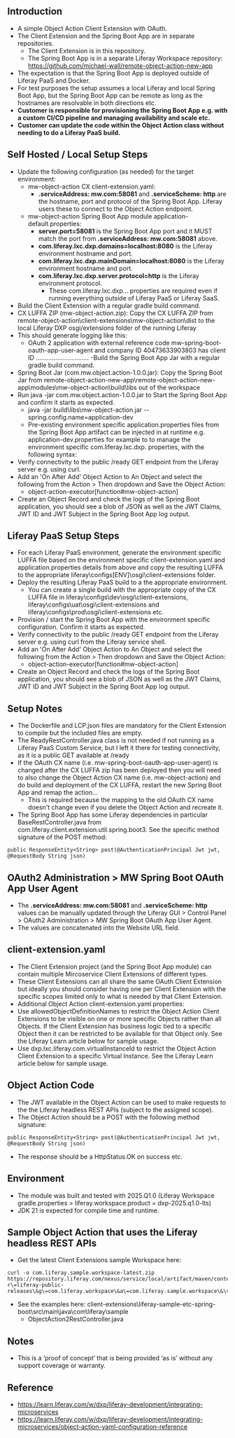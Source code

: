 ## Introduction ##
- A simple Object Action Client Extension with OAuth.
- The Client Extension and the Spring Boot App are in separate repositories.
    - The Client Extension is in this repository.
    - The Spring Boot App is in a separate Liferay Workspace repository: https://github.com/michael-wall/remote-object-action-new-app
- The expectation is that the Spring Boot App is deployed outside of Liferay PaaS and Docker.
- For test purposes the setup assumes a local Liferay and local Spring Boot App, but the Spring Boot App can be remote as long as the hostnames are resolvable in both directions etc.
- **Customer is responsible for provisioning the Spring Boot App e.g. with a custom CI/CD pipeline and managing availability and scale etc.**
- **Customer can update the code within the Object Action class without needing to do a Liferay PaaS build.**

## Self Hosted / Local Setup Steps ##
- Update the following configuration (as needed) for the target environment:
  - mw-object-action CX client-extension.yaml:
    - **.serviceAddress: mw.com:58081** and **.serviceScheme: http** are the hostname, port and protocol of the Spring Boot App. Liferay users these to connect to the Object Action endpoint.
  - mw-object-action Spring Boot App module application-default.properties:
    - **server.port=58081** is the Spring Boot App port and it MUST match the port from **.serviceAddress: mw.com:58081** above.
    - **com.liferay.lxc.dxp.domains=localhost:8080** is the Liferay environment hostname and port.
    - **com.liferay.lxc.dxp.mainDomain=localhost:8080** is the Liferay environment hostname and port.
    - **com.liferay.lxc.dxp.server.protocol=http** is the Liferay environment protocol.
        - These com.liferay.lxc.dxp... properties are required even if running everything outside of Liferay PaaS or Liferay SaaS.
- Build the Client Extension with a regular gradle build command.
- CX LUFFA ZIP (mw-object-action.zip): Copy the CX LUFFA ZIP from remote-object-action\client-extensions\mw-object-action\dist to the local Liferay DXP osgi/extensions folder of the running Liferay
- This should generate logging like this:
  - OAuth 2 application with external reference code mw-spring-boot-oauth-app-user-agent and company ID 40473633903803 has client ID ..............................
-Build the Spring Boot App Jar with a regular gradle build command.
- Spring Boot Jar (com.mw.object.action-1.0.0.jar): Copy the Spring Boot Jar from remote-object-action-new-app\remote-object-action-new-app\modules\mw-object-action\build\libs out of the workspace
- Run java -jar com.mw.object.action-1.0.0.jar to Start the Spring Boot App and confirm it starts as expected.
  - java -jar build\libs\mw-object-action.jar --spring.config.name=application-dev
  - Pre-existing environment specific application.properties files from the Spring Boot App artifact can be injected in at runtime e.g. application-dev.properties for example to to manage the environment specific com.liferay.lxc.dxp. properties, with the following syntax:
- Verify connectivity to the public /ready GET endpoint from the Liferay server e.g. using curl.
- Add an 'On After Add' Object Action to An Object and select the following from the Action > Then dropdown and Save the Object Action:
  - object-action-executor[function#mw-object-action]
- Create an Object Record and check the logs of the Spring Boot application, you should see a blob of JSON as well as the JWT Claims, JWT ID and JWT Subject in the Spring Boot App log output.

## Liferay PaaS Setup Steps ##
- For each Liferay PaaS environment, generate the environment specific LUFFA file based on the environment specific client-extension.yaml and application.properties details from above and copy the resulting LUFFA to the appropriate liferay\configs\[ENV]\osgi\client-extensions folder.
- Deploy the resulting Liferay PaaS build to a the appropriate environment.
    - You can create a single build with the appropriate copy of the CX LUFFA file in liferay\configs\dev\osgi\client-extensions, liferay\configs\uat\osgi\client-extensions and liferay\configs\prod\osgi\client-extensions etc.
- Provision / start the Spring Boot App with the environment specific configuration. Confirm it starts as expected.
- Verify connectivity to the public /ready GET endpoint from the Liferay server e.g. using curl from the Liferay service shell.
- Add an 'On After Add' Object Action to An Object and select the following from the Action > Then dropdown and Save the Object Action:
  - object-action-executor[function#mw-object-action]
- Create an Object Record and check the logs of the Spring Boot application, you should see a blob of JSON as well as the JWT Claims, JWT ID and JWT Subject in the Spring Boot App log output.

## Setup Notes ##
- The Dockerfile and LCP.json files are mandatory for the Client Extension to compile but the included files are empty.
- The ReadyRestController.java class is not needed if not running as a Liferay PaaS Custom Service, but I left it there for testing connectivity, as it is a public GET available at /ready
- If the OAuth CX name (i.e. mw-spring-boot-oauth-app-user-agent) is changed after the CX LUFFA zip has been deployed then you will need to also change the Object Action CX name (i.e. mw-object-action) and do build and deployment of the CX LUFFA, restart the new Spring Boot App and remap the action...
   - This is required because the mapping to the old OAuth CX name doesn't change even if you delete the Object Action and recreate it.
- The Spring Boot App has some Liferay dependencies in particular BaseRestController.java from com.liferay.client.extension.util.spring.boot3. See the specific method signature of the POST method:
```
public ResponseEntity<String> post(@AuthenticationPrincipal Jwt jwt, @RequestBody String json)
```

## OAuth2 Administration > MW Spring Boot OAuth App User Agent ##
- The **.serviceAddress: mw.com:58081** and **.serviceScheme: http** values can be manually updated through the Liferay GUI > Control Panel > OAuth2 Administration > MW Spring Boot OAuth App User Agent.
- The values are concatenated into the Website URL field.

## client-extension.yaml ##
- The Client Extension project (and the Spring Boot App module) can contain multiple Mircoservice Client Extensions of different types.
- These Client Extensions can all share the same OAuth Client Extension but ideally you should consider having one per Client Extension with the specific scopes limited only to what is needed by that Client Extension.
- Additional Object Action client-extension.yaml properties:
 - Use allowedObjectDefinitionNames to restrict the Object Action Client Extensions to be visible on one or more specific Objects rather than all Objects. If the Client Extension has business logic tied to a specific Object then it can be restricted to be available for that Object only. See the Liferay Learn article below for sample usage.
- Use dxp.lxc.liferay.com.virtualInstanceId to restrict the Object Action Client Extension to a specific Virtual Instance. See the Liferay Learn article below for sample usage.

## Object Action Code ##
- The JWT available in the Object Action can be used to make requests to the the Liferay headless REST APIs (subject to the assigned scope).
- The Object Action should be a POST with the following method signature:
```
public ResponseEntity<String> post(@AuthenticationPrincipal Jwt jwt, @RequestBody String json)
```
- The response should be a HttpStatus.OK on success etc.

## Environment ##
- The module was built and tested with 2025.Q1.0 (Liferay Workspace gradle.properties > liferay.workspace.product = dxp-2025.q1.0-lts)
- JDK 21 is expected for compile time and runtime.

## Sample Object Action that uses the Liferay headless REST APIs ##
- Get the latest Client Extensions sample Workspace here:
```
curl -o com.liferay.sample.workspace-latest.zip https://repository.liferay.com/nexus/service/local/artifact/maven/content\?r\=liferay-public-releases\&g\=com.liferay.workspace\&a\=com.liferay.sample.workspace\&\v\=LATEST\&p\=zip
```
- See the examples here: client-extensions\liferay-sample-etc-spring-boot\src\main\java\com\liferay\sample
    - ObjectAction2RestController.java

## Notes ##
- This is a ‘proof of concept’ that is being provided ‘as is’ without any support coverage or warranty.

## Reference ##
- https://learn.liferay.com/w/dxp/liferay-development/integrating-microservices
- https://learn.liferay.com/w/dxp/liferay-development/integrating-microservices/object-action-yaml-configuration-reference
